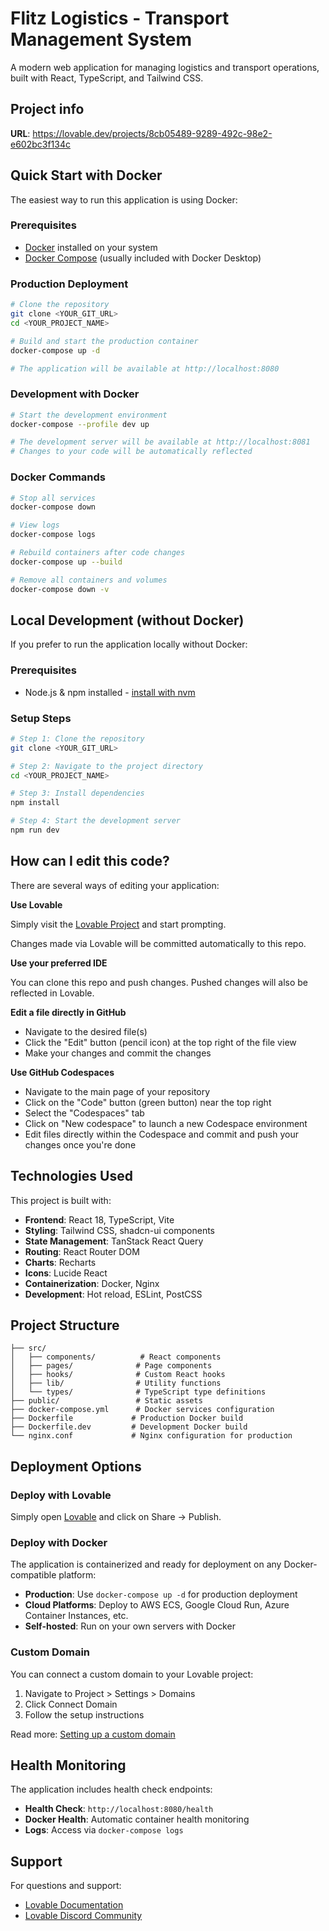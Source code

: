 
# Flitz Logistics - Transport Management System

A modern web application for managing logistics and transport operations, built with React, TypeScript, and Tailwind CSS.

## Project info

**URL**: https://lovable.dev/projects/8cb05489-9289-492c-98e2-e602bc3f134c

## Quick Start with Docker

The easiest way to run this application is using Docker:

### Prerequisites

- [Docker](https://docs.docker.com/get-docker/) installed on your system
- [Docker Compose](https://docs.docker.com/compose/install/) (usually included with Docker Desktop)

### Production Deployment

```bash
# Clone the repository
git clone <YOUR_GIT_URL>
cd <YOUR_PROJECT_NAME>

# Build and start the production container
docker-compose up -d

# The application will be available at http://localhost:8080
```

### Development with Docker

```bash
# Start the development environment
docker-compose --profile dev up

# The development server will be available at http://localhost:8081
# Changes to your code will be automatically reflected
```

### Docker Commands

```bash
# Stop all services
docker-compose down

# View logs
docker-compose logs

# Rebuild containers after code changes
docker-compose up --build

# Remove all containers and volumes
docker-compose down -v
```

## Local Development (without Docker)

If you prefer to run the application locally without Docker:

### Prerequisites

- Node.js & npm installed - [install with nvm](https://github.com/nvm-sh/nvm#installing-and-updating)

### Setup Steps

```sh
# Step 1: Clone the repository
git clone <YOUR_GIT_URL>

# Step 2: Navigate to the project directory
cd <YOUR_PROJECT_NAME>

# Step 3: Install dependencies
npm install

# Step 4: Start the development server
npm run dev
```

## How can I edit this code?

There are several ways of editing your application:

**Use Lovable**

Simply visit the [Lovable Project](https://lovable.dev/projects/8cb05489-9289-492c-98e2-e602bc3f134c) and start prompting.

Changes made via Lovable will be committed automatically to this repo.

**Use your preferred IDE**

You can clone this repo and push changes. Pushed changes will also be reflected in Lovable.

**Edit a file directly in GitHub**

- Navigate to the desired file(s)
- Click the "Edit" button (pencil icon) at the top right of the file view
- Make your changes and commit the changes

**Use GitHub Codespaces**

- Navigate to the main page of your repository
- Click on the "Code" button (green button) near the top right
- Select the "Codespaces" tab
- Click on "New codespace" to launch a new Codespace environment
- Edit files directly within the Codespace and commit and push your changes once you're done

## Technologies Used

This project is built with:

- **Frontend**: React 18, TypeScript, Vite
- **Styling**: Tailwind CSS, shadcn-ui components
- **State Management**: TanStack React Query
- **Routing**: React Router DOM
- **Charts**: Recharts
- **Icons**: Lucide React
- **Containerization**: Docker, Nginx
- **Development**: Hot reload, ESLint, PostCSS

## Project Structure

```
├── src/
│   ├── components/          # React components
│   ├── pages/              # Page components
│   ├── hooks/              # Custom React hooks
│   ├── lib/                # Utility functions
│   └── types/              # TypeScript type definitions
├── public/                 # Static assets
├── docker-compose.yml      # Docker services configuration
├── Dockerfile             # Production Docker build
├── Dockerfile.dev         # Development Docker build
└── nginx.conf             # Nginx configuration for production
```

## Deployment Options

### Deploy with Lovable

Simply open [Lovable](https://lovable.dev/projects/8cb05489-9289-492c-98e2-e602bc3f134c) and click on Share → Publish.

### Deploy with Docker

The application is containerized and ready for deployment on any Docker-compatible platform:

- **Production**: Use `docker-compose up -d` for production deployment
- **Cloud Platforms**: Deploy to AWS ECS, Google Cloud Run, Azure Container Instances, etc.
- **Self-hosted**: Run on your own servers with Docker

### Custom Domain

You can connect a custom domain to your Lovable project:

1. Navigate to Project > Settings > Domains
2. Click Connect Domain
3. Follow the setup instructions

Read more: [Setting up a custom domain](https://docs.lovable.dev/tips-tricks/custom-domain#step-by-step-guide)

## Health Monitoring

The application includes health check endpoints:

- **Health Check**: `http://localhost:8080/health`
- **Docker Health**: Automatic container health monitoring
- **Logs**: Access via `docker-compose logs`

## Support

For questions and support:
- [Lovable Documentation](https://docs.lovable.dev/)
- [Lovable Discord Community](https://discord.com/channels/1119885301872070706/1280461670979993613)
